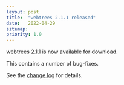 ```yaml
---
layout: post
title:  "webtrees 2.1.1 released"
date:   2022-04-29
sitemap:
priority: 1.0
---
```


webtrees 2.1.1 is now available for download.

This contains a number of bug-fixes.

See the [change log](https://github.com/fisharebest/webtrees/compare/2.1.0...2.1.1) for details.
